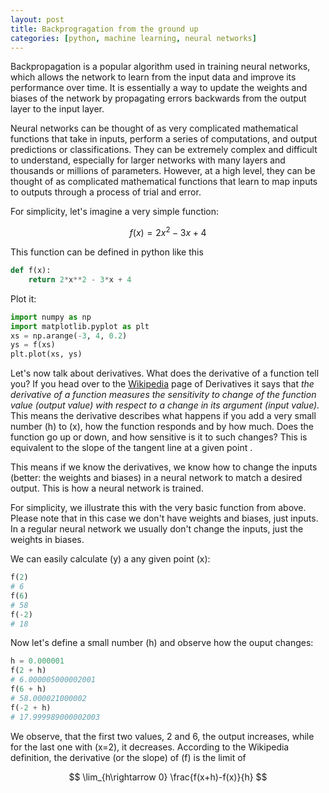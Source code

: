 ```yaml
---
layout: post
title: Backprogragation from the ground up
categories: [python, machine learning, neural networks]
---
```


Backpropagation is a popular algorithm used in training neural networks, which allows the network to learn from the input data and improve its performance over time. It is essentially a way to update the weights and biases of the network by propagating errors backwards from the output layer to the input layer.

Neural networks can be thought of as very complicated mathematical functions that take in inputs, perform a series of computations, and output predictions or classifications. They can be extremely complex and difficult to understand, especially for larger networks with many layers and thousands or millions of parameters. However, at a high level, they can be thought of as complicated mathematical functions that learn to map inputs to outputs through a process of trial and error.

For simplicity, let's imagine a very simple function:

$$f(x)=2x^2-3x+4$$

This function can be defined in python like this

```python
def f(x):
    return 2*x**2 - 3*x + 4
```

Plot it:

```python
import numpy as np
import matplotlib.pyplot as plt
xs = np.arange(-3, 4, 0.2)
ys = f(xs)
plt.plot(xs, ys)
```

Let's now talk about derivatives. What does the derivative of a function tell you? If you head over to the [Wikipedia](https://en.wikipedia.org/wiki/Derivative) page of Derivatives it says that *the derivative of a function measures the sensitivity to change of the function value (output value) with respect to a change in its argument (input value).* This means the derivative describes what happens if you add a very small number \(h\) to \(x\), how the function responds and by how much. Does the function go up or down, and how sensitive is it to such changes? This is equivalent to the slope of the tangent line at a given point .

This means if we know the derivatives, we know how to change the inputs (better: the weights and biases) in a neural network to match a desired output. This is how a neural network is trained.

For simplicity, we illustrate this with the very basic function from above. Please note that in this case we don't have weights and biases, just inputs. In a regular neural network we usually don't change the inputs, just the weights in biases.

We can easily calculate \(y\) a any given point \(x\):

```python
f(2)
# 6
f(6)
# 58
f(-2)
# 18
```

Now let's define a small number \(h\) and observe how the ouput changes:

```python
h = 0.000001
f(2 + h)
# 6.000005000002001
f(6 + h)
# 58.000021000002
f(-2 + h)
# 17.999989000002003
```

We observe, that the first two values, 2 and 6, the output increases, while for the last one with \(x=2\), it decreases. According to the Wikipedia definition, the derivative (or the slope) of \(f\) is the limit of

$$
\lim_{h\rightarrow 0} \frac{f(x+h)-f(x)}{h}
$$
